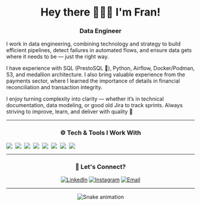<div align="center">
  
# Hey there 🙋🏻‍♀️ I'm Fran!

### Data Engineer 
</div align="center">

I work in data engineering, combining technology and strategy to build efficient pipelines, detect failures in automated flows, and ensure data gets where it needs to be — just the right way.

I have experience with SQL (PrestoSQL 💙), Python, Airflow, Docker/Podman, S3, and medallion architecture. I also bring valuable experience from the payments sector, where I learned the importance of details in financial reconciliation and transaction integrity.

I enjoy turning complexity into clarity — whether it’s in technical documentation, data modeling, or good old Jira to track sprints.
Always striving to improve, learn, and deliver with quality 🚀

---
<div align="center">
  
### ⚙️ Tech & Tools I Work With

<div style="display: flex; flex-wrap: wrap; gap: 8px">
  <img src="https://img.shields.io/badge/Python-3776AB?style=flat-square&logo=python&logoColor=white"/>
  <img src="https://img.shields.io/badge/Trino-4285F4?style=flat-square&logo=trino&logoColor=white"/>
  <img src="https://img.shields.io/badge/SQL-336791?style=flat-square&logo=postgresql&logoColor=white"/>
  <img src="https://img.shields.io/badge/Airflow-017CEE?style=flat-square&logo=apacheairflow&logoColor=white"/>
  <img src="https://img.shields.io/badge/Amazon%20S3-569A31?style=flat-square&logo=amazonaws&logoColor=white"/>
  <img src="https://img.shields.io/badge/Apache%20Spark-E25A1C?style=flat-square&logo=apachespark&logoColor=white"/>
  <img src="https://img.shields.io/badge/Docker-2496ED?style=flat-square&logo=docker&logoColor=white"/>
  <img src="https://img.shields.io/badge/Podman-892CA0?style=flat-square&logo=podman&logoColor=white"/>
</div>

---

### 💬 Let's Connect?

[![LinkedIn](https://img.shields.io/badge/-LinkedIn-%230077B5?style=for-the-badge&logo=linkedin&logoColor=white)](https://www.linkedin.com/in/francielimuniz/)
[![Instagram](https://img.shields.io/badge/-Instagram-%23E4405F?style=for-the-badge&logo=instagram&logoColor=white)](https://www.instagram.com/f_mmuniz/)
[![Email](https://img.shields.io/badge/Email-8B89CC?style=for-the-badge&logo=protonmail&logoColor=white)](mailto:francy_muniz@hotmail.com)

---

<!-- snake contrib animation -->
![Snake animation](https://github.com/FranMuniz/FranMuniz/blob/output/github-contribution-grid-snake.svg)

</div align="center">

